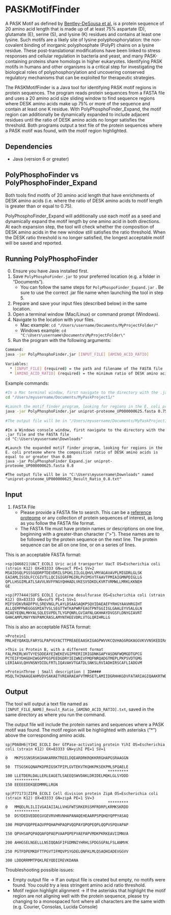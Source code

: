 # PASKMotifFinder

A PASK Motif as defined by [Bentley-DeSousa et al.](https://doi.org/10.1016/j.celrep.2018.02.104) is a protein sequence of 20 amino acid length that is made up of at least 75% aspartate (D), glutamate (E), serine (S), and lysine (K) residues and contains at least one lysine. Such motifs are a likely site of lysine polyphosphorylation: the non-covalent binding of inorganic polyphosphate (PolyP) chains on a lysine residue. These post-translational modifications have been linked to stress responses and cellular regulation in bacteria and yeast, and many PASK-containing proteins share homologs in higher eukaryotes. Identifying PASK motifs in humans and other organisms is a critical step for investigating the biological roles of polyphosphorylation and uncovering conserved regulatory mechanisms that can be exploited for therapeutic strategies. 
    
The PASKMotifFinder is a Java tool for identifying PASK motif regions in protein sequences. The program reads protein sequences from a FASTA file and uses a 20 amino acid size sliding window to find sequence regions where DESK amino acids make up 75% or more of the sequence and contain at least one K residue. With PolyPhosphoFinder_Expand, the motif region can additionally be dynamically expanded to include adjacent residues until the ratio of DESK amino acids no longer satisfies the threshold. Both programs output a text file of the protein sequences where a PASK motif was found, with the motif region highlighted. 
    
## Dependencies
    
- Java (version 6 or greater) 

    
## PolyPhosphoFinder vs PolyPhosphoFinder_Expand
    
Both tools find motifs of 20 amino acid length that have enrichments of DESK amino acids (i.e. where the ratio of DESK amino acids to motif length is greater than or equal to 0.75).
    
PolyPhosphoFinder_Expand will additionally use each motif as a seed and dynamically expand the motif length by one amino acid in both directions. At each expansion step, the tool will check whether the composition of DESK amino acids in the new window still satisfies the ratio threshold. When the DESK ratio threshold is no longer satisfied, the longest acceptable motif will be saved and reported.

## Running PolyPhosphoFinder

0. Ensure you have Java installed first. 
1. Save `PolyPhosphoFinder.jar` to your preferred location (e.g. a folder in “Documents”).
    - You can follow the same steps for `PolyPhospoFinder_Expand.jar` . Be sure to use the correct .jar file name when launching the tool in step 5. 
2. Prepare and save your input files (described below) in the same location. 
3. Open a terminal window (Mac/Linux) or command prompt (Windows).
4. Navigate to the location with your files.
   - Mac example: `cd "/Users/username/Documents/MyProjectFolder/"`
   - Windows example: `cd "C:\Users\username\Documents\MyProjectFolder\"`
6. Run the program with the following arguments:

```bash
Command: 
java -jar PolyPhosphoFinder.jar [INPUT_FILE] [AMINO_ACID_RATIO]
    
Variables:
  * [INPUT_FILE] (required) = the path and filename of the FASTA file
  * [AMINO_ACID_RATIO] (required) = the minimum ratio of DESK amino acids needed in the motif (equal to or greater than)
```
        
Example commands:
    
```bash
#In a Mac terminal window, first navigate to the directory with the .jar file and the FASTA file
cd "/Users/myusername/Documents/MyPaskProject1/"
    
#Launch the motif finder program, looking for regions in the E. coli proteome where the composition ratio of DESK amino acids is equal to or greater than 0.75
java -jar PolyPhosphoFinder.jar uniprot-proteome_UP000000625.fasta 0.75
    
#The output file will be in "/Users/myusername/Documents/MyPaskProject1/" named "uniprot-proteome_UP000000625_Result_Ratio_0.75.txt"
```

```Shell
#In a Windows console window, first navigate to the directory with the .jar file and the FASTA file
cd "C:\Users\myusername\Downloads"
    
#Launch the expanded motif finder program, looking for regions in the E. coli proteome where the composition ratio of DESK amino acids is equal to or greater than 0.80
java -jar PolyPhosphoFinder_Expand.jar uniprot-proteome_UP000000625.fasta 0.8
    
#The output file will be in "C:\Users\myusername\Downloads" named "uniprot-proteome_UP000000625_Result_Ratio_0.8.txt"
```
    
## Input

1. FASTA File
    - Please provide a FASTA file to search. This can be a [reference proteome](https://ftp.uniprot.org/pub/databases/uniprot/current_release/knowledgebase/reference_proteomes/) or any collection of protein sequences of interest, as long as you follow the FASTA file format.
    - The FASTA file must have protein names or descriptions on one line, beginning with a greater-than character (”>”). These names are to be followed by the protein sequence on the next line. The protein sequence can be all on one line, or on a series of lines.
        
    
This is an acceptable FASTA format:
    
```
>sp|Q46821|UACT_ECOLI Uric acid transporter UacT OS=Escherichia coli (strain K12) OX=83333 GN=uacT PE=1 SV=2
MSAIDSQLPSSSGQDRPTDEVDRILSPGKLIILGLQHVLVMYAGAVAVPLMIGDRLGLSK
EAIAMLISSDLFCCGIVTLLQCIGIGRFMGIRLPVIMSVTFAAVTPMIAIGMNPDIGLLG
QPLLHSGIMLATLSAVVLNVFFNGYQHHADLVKESVSDKDLKVRTVRMWLLMRKLKKNEH
GE
    
>sp|P77444|SUFS_ECOLI Cysteine desulfurase OS=Escherichia coli (strain K12) OX=83333 GN=sufS PE=1 SV=1
MIFSVDKVRADFPVLSREVNGLPLAYLDSAASAQKPSQVIDAEAEFYRHGYAAVHRGIHT
ALLQEMPPWEGGGSMIATVSLSEGTTWTKAPWRFEAGTPNTGGIIGLGAALEYVSALGLN
NIAEYEQNLMHYALSQLESVPDLTLYGPQNRLGVIAFNLGKHHAYDVGSFLDNYGIAVRT
GHHCAMPLMAYYNVPAMCRASLAMYNTHEEVDRLVTGLQRIHRLLG
```
    
This is also an acceptable FASTA format:
    
```
>Protein1
MNLHEYQAKQLFARYGLPAPVGYACTTPREAEEAASKIGAGPWVVKCQVHAGGRGKAGGVKVVNSKEDIRAFAENWLGKRLVTYQTDANGQPVNQILVEAATDIAKELYLGAVVDRSSRR
    
>This is Protein B, with a different format
FALPKERLWVTVYESDDEAYEIWEKEVGIPRERIIRIGDNKGAPYASDNFWQMGDTGPCG
PCTEIFYDHGDHIWGGPPGSPEEDGDRYIEIWNIVFMQFNRQADGTMEPLPKPSVDTGMG
LERIAAVLQHVNSNYDIDLFRTLIQAVAKVTGATDLSNKSLRVIADHIRSCAFLIADGVM
    
>ProteinThree | Small description | ID####
MSQLTHINAAGEAHMVDVSAKAETVREARAEAFVTMRSETLAMIIDGRHHKGDVFATARIAGIQAAKRTWDLIPLCHPLM
```
    
## Output
The tool will output a text file named as `[INPUT_FILE_NAME]_Result_Ratio_[AMINO_ACID_RATIO].txt`, saved in the same directory as where you run the command. 
    
The output file will include the protein names and sequences where a PASK motif was found. The motif region will be highlighted with asterisks (”*”) above the corresponding amino acids.

```
sp|P0A8H6|YIHI_ECOLI Der GTPase-activating protein YihI OS=Escherichia coli (strain K12) OX=83333 GN=yihI PE=1 SV=1
	                                                  
0	MKPSSSNSRSKGHAKARRKTREELDQEARDRKRQKKRRGHAPGSRAAGGN
	                                                  
50	TTSGSKGQNAPKDPRIGSKTPIPLGVTEKVTKQHKPKSEKPMLSPQAELE
	                                         *********
100	LLETDERLDALLERLEAGETLSAEEQSWVDAKLDRIDELMQKLGLSYDDD
	***********        
150	EEEEEDEKQEDMMRLLRGN

sp|P77173|ZIPA_ECOLI Cell division protein ZipA OS=Escherichia coli (strain K12) OX=83333 GN=zipA PE=1 SV=3
	                                         *********
0	MMQDLRLILIIVGAIAIIALLVHGFWTSRKERSSMFRDRPLKRMKSKRDD
	***********                                       
50	DSYDEDVEDDEGVGEVRVHRVNHAPANAQEHEAARPSPQHQYQPPYASAQ
	                                                  
100	PRQPVQQPPEAQVPPQHAPHPAQPVQQPAYQPQPEQPLQQPVSPQVAPAP
	                                                  
150	QPVHSAPQPAQQAFQPAEPVAAPQPEPVAEPAPVMDKPKRKEAVIIMNVA
	                                                  
200	AHHGSELNGELLLNSIQQAGFIFGDMNIYHRHLSPDGSGPALFSLANMVK
	                                                  
250	PGTFDPEMKDFTTPGVTIFMQVPSYGDELQNFKLMLQSAQHIADEVGGVV
	                            
300	LDDQRRMMTPQKLREYQDIIREVKDANA
```
    
Troubleshooting possible issues:
- Empty output file → If an output file is created but empty, no motifs were found. You could try a less stringent amino acid ratio threshold.
- Motif region highlight alignment → If the asterisks that highlight the motif region are not aligning well with the protein sequence, please try changing to a monospaced font where all characters are the same width (e.g. Courier, Consolas, Lucida Console)

